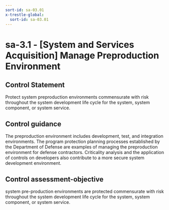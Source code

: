 ```yaml
---
sort-id: sa-03.01
x-trestle-global:
  sort-id: sa-03.01
---
```


# sa-3.1 - \[System and Services Acquisition\] Manage Preproduction Environment

## Control Statement

Protect system preproduction environments commensurate with risk throughout the system development life cycle for the system, system component, or system service.

## Control guidance

The preproduction environment includes development, test, and integration environments. The program protection planning processes established by the Department of Defense are examples of managing the preproduction environment for defense contractors. Criticality analysis and the application of controls on developers also contribute to a more secure system development environment.

## Control assessment-objective

system pre-production environments are protected commensurate with risk throughout the system development life cycle for the system, system component, or system service.
